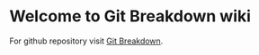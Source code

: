 # Welcome to Git Breakdown wiki

For github repository visit [Git Breakdown](https://github.com/fga-eps-mds/2019.2-Grupo14).

